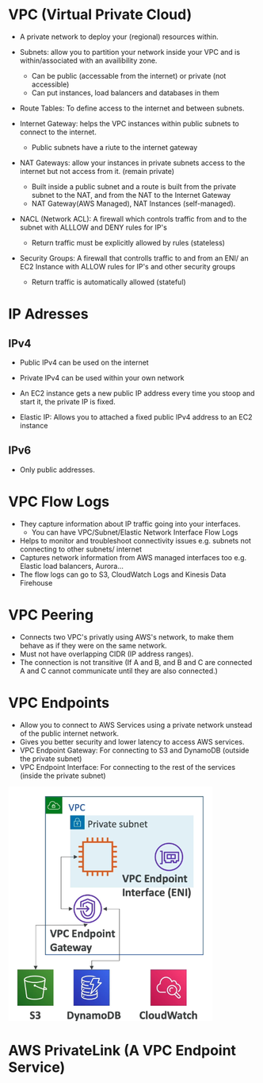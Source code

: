 # VPC (Virtual Private Cloud)

- A private network to deploy your (regional) resources within.

- Subnets: allow you to partition your network inside your VPC and is within/associated with an availibility zone.
  -  Can be public (accessable from the internet) or private (not accessible)
  -  Can put instances, load balancers and databases in them
-  Route Tables: To define access to the internet and between subnets.
-  Internet Gateway: helps the VPC instances within public subnets to connect to the internet.
   -  Public subnets have a riute to the internet gateway
- NAT Gateways: allow your instances in private subnets access to the internet but not access from it. (remain private)
  - Built inside a public subnet and a route is built from the private subnet to the NAT, and from the NAT to the Internet Gateway
  - NAT Gateway(AWS Managed), NAT Instances (self-managed).
- NACL (Network ACL): A firewall which controls traffic from and to the subnet with ALLLOW and DENY rules for IP's
  - Return traffic must be explicitly allowed by rules (stateless)
- Security Groups: A firewall that controlls traffic to and from an ENI/ an EC2 Instance with ALLOW rules for IP's and other security groups
  - Return traffic is automatically allowed (stateful)

# IP Adresses

## IPv4

- Public IPv4 can be used on the internet
- Private IPv4 can be used within your own network
- An EC2 instance gets a new public IP address every time you stoop and start it, the private IP is fixed.

- Elastic IP: Allows you to attached a fixed public IPv4 address to an EC2 instance

## IPv6

- Only public addresses.

# VPC Flow Logs

- They capture information about IP traffic going into your interfaces.
  - You can have VPC/Subnet/Elastic Network Interface Flow Logs
- Helps to monitor and troubleshoot connectivity issues e.g. subnets not connecting to other subnets/ internet
- Captures network information from AWS managed interfaces too e.g. Elastic load balancers, Aurora...
- The flow logs can go to S3, CloudWatch Logs and Kinesis Data Firehouse

# VPC Peering

- Connects two VPC's privatly using AWS's network, to make them behave as if they were on the same network.
- Must not have overlapping CIDR (IP address ranges).
- The connection is not transitive (If A and B, and B and C are connected A and C cannot communicate until they are also connected.)

# VPC Endpoints

- Allow you to connect to AWS Services using a private network unstead of the public internet network.
- Gives you better security and lower latency to access AWS services.
- VPC Endpoint Gateway: For connecting to S3 and DynamoDB (outside the private subnet)
- VPC Endpoint Interface: For connecting to the rest of the services (inside the private subnet)

![](../Images/en.png)


# AWS PrivateLink (A VPC Endpoint Service)



